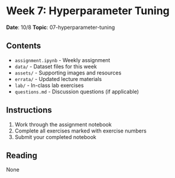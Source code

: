 # Week 7: Hyperparameter Tuning

**Date**: 10/8
**Topic**: 07-hyperparameter-tuning

## Contents

- `assignment.ipynb` - Weekly assignment
- `data/` - Dataset files for this week
- `assets/` - Supporting images and resources
- `errata/` - Updated lecture materials
- `lab/` - In-class lab exercises
- `questions.md` - Discussion questions (if applicable)

## Instructions

1. Work through the assignment notebook
2. Complete all exercises marked with exercise numbers
3. Submit your completed notebook

## Reading

None
